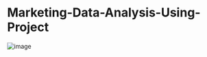 # Marketing-Data-Analysis-Using-Project
![image](https://github.com/user-attachments/assets/3f59a0b2-f4fd-4791-9a11-aa7c5390b2d7)
